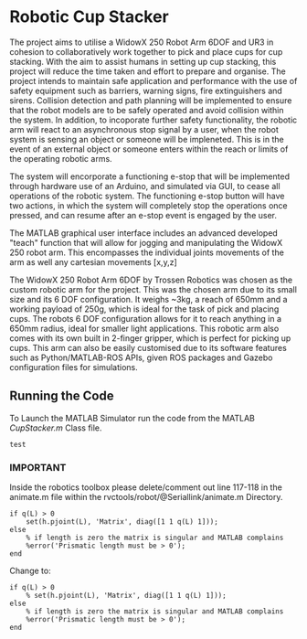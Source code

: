 # Robotic Cup Stacker
The project aims to utilise a WidowX 250 Robot Arm 6DOF and UR3 in cohesion to collaboratively work together to pick and place cups for cup stacking. With the aim to assist humans in setting up cup stacking, this project will reduce the time taken and effort to prepare and organise. The project intends to maintain safe application and performance with the use of safety equipment such as barriers, warning signs, fire extinguishers and sirens. Collision detection and path planning will be implemented to ensure that the robot models are to be safely operated and avoid collision within the system. In addition, to incoporate further safety functionality, the robotic arm will react to an asynchronous stop signal by a user, when the robot system is sensing an object or someone will be impleneted. This is in the event of an external object or someone enters within the reach or limits of the operating robotic arms. 

The system will encorporate a functioning e-stop that will be implemented through hardware use of an Arduino, and simulated via GUI, to cease all operations of the robotic system. The functioning e-stop button will have two actions, in which the system will completely stop the operations once pressed, and can resume after an e-stop event is engaged by the user. 

The MATLAB graphical user interface includes an advanced developed "teach" function that will allow for jogging and manipulating the WidowX 250 robot arm. This encompasses the individual joints movements of the arm as well any cartesian movements [x,y,z]

The WidowX 250 Robot Arm 6DOF by Trossen Robotics was chosen as the custom robotic arm for the project. This was the chosen arm due to its small size and its 6 DOF configuration. It weighs ~3kg, a reach of 650mm and a working payload of 250g, which is ideal for the task of pick and placing cups. The robots 6 DOF configuration allows for it to reach anything in a 650mm radius, ideal for smaller light applications. This robotic arm also comes with its own built in 2-finger gripper, which is perfect for picking up cups. This arm can also be easily customised due to its software features such as Python/MATLAB-ROS APIs, given ROS packages and Gazebo configuration files for simulations.

## Running the Code
To Launch the MATLAB Simulator run the code from the MATLAB <em>CupStacker.m</em> Class file.

```
test
```

### IMPORTANT ###
Inside the robotics toolbox please delete/comment out line 117-118 in the animate.m file within the rvctools/robot/@Seriallink/animate.m Directory.
```
if q(L) > 0
    set(h.pjoint(L), 'Matrix', diag([1 1 q(L) 1]));
else
    % if length is zero the matrix is singular and MATLAB complains
    %error('Prismatic length must be > 0');
end
```
Change to:
```
if q(L) > 0
    % set(h.pjoint(L), 'Matrix', diag([1 1 q(L) 1]));
else
    % if length is zero the matrix is singular and MATLAB complains
    %error('Prismatic length must be > 0');
end
```